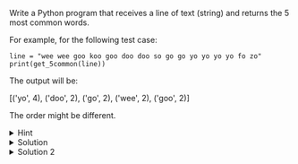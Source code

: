 Write a Python program that receives a line of text (string) and returns the 5 most common words.



For example, for the following test case:
```
line = "wee wee goo koo goo doo doo so go go yo yo yo yo fo zo"
print(get_5common(line))
```

The output will be:

[('yo', 4), ('doo', 2), ('go', 2), ('wee', 2), ('goo', 2)]



The order might be different.


<details>
<summary>Hint</summary>
<div> 
Read about defaultdict, it might come handy, especially in this exercise.
</div>
</details>

<details>
<summary>Solution</summary>
<div> 

```python
from collections import defaultdict


def get_5common(line):
    words_counter = defaultdict(int) # using the default of the type(int) which is 0

    for word in line.split():
        words_counter[word] += 1
    pair_array = [(k,v) for k,v in words_counter.items()]
    most_common_words = sorted(pair_array, reverse=True, key=lambda pair: pair[1])
    return most_common_words[:5]

line = "wee wee goo koo goo doo doo so go go yo yo yo yo fo zo"
print(get_5common(line))
```
</div>
</details>

<details>
<summary>Solution 2</summary>
<div> 

```python
from collections import Counter

def five_high_freq(text):
    line = text.split()
    return Counter(line).most_common(5)
  

line = "wee wee goo koo goo doo doo so go go yo yo yo yo fo zo"
print(five_high_freq(line))
```
</div>
</details>
